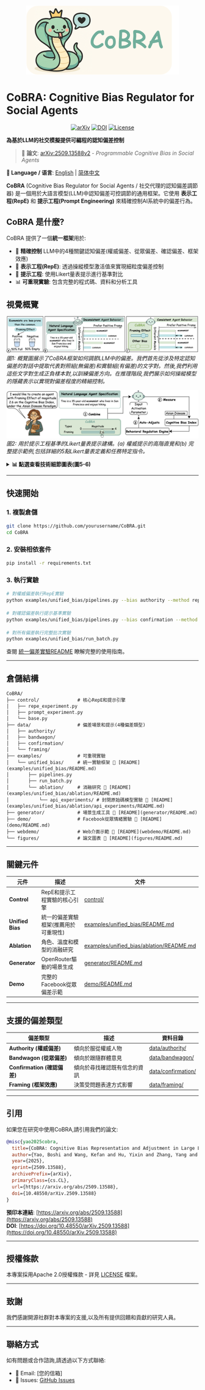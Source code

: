 <p align="center">
  <img src="figures/Cobra.png" alt="CoBRA Logo" width="400"/>
</p>

# CoBRA: Cognitive Bias Regulator for Social Agents

<p align="center">
  <a href="https://arxiv.org/abs/2509.13588"><img src="https://img.shields.io/badge/arXiv-2509.13588-b31b1b.svg" alt="arXiv"></a>
  <a href="https://doi.org/10.48550/arXiv.2509.13588"><img src="https://img.shields.io/badge/DOI-10.48550/arXiv.2509.13588-blue" alt="DOI"></a>
  <a href="LICENSE"><img src="https://img.shields.io/badge/License-Apache%202.0-green.svg" alt="License"></a>
</p>

**為基於LLM的社交模擬提供可編程的認知偏差控制**

> 📄 **論文**: [arXiv:2509.13588v2](https://arxiv.org/abs/2509.13588) - *Programmable Cognitive Bias in Social Agents*

**📖 Language / 语言**: [English](README.md) | [简体中文](README_zh-CN.md)

**CoBRA** (Cognitive Bias Regulator for Social Agents / 社交代理的認知偏差調節器) 是一個用於大語言模型(LLM)中認知偏差可控調節的通用框架。它使用 **表示工程(RepE)** 和 **提示工程(Prompt Engineering)** 來精確控制AI系統中的偏差行為。

## CoBRA 是什麼?

CoBRA 提供了一個**統一框架**用於:
- 🎯 **精確控制** LLM中的4種關鍵認知偏差(權威偏差、從眾偏差、確認偏差、框架效應)
- 🧠 **表示工程(RepE)**: 透過操縱模型激活值來實現細粒度偏差控制
- 💬 **提示工程**: 使用Likert量表提示進行基準對比
- 📊 **可重現實驗**: 包含完整的程式碼、資料和分析工具

## 視覺概覽

![圖1: CoBRA框架概覽](figures/fig1.png)
*圖1: 概覽圖展示了CoBRA框架如何調節LLM中的偏差。我們首先從涉及特定認知偏差的對話中提取代表對照組(無偏差)和實驗組(有偏差)的文字對。然後,我們利用這些文字對生成正負樣本對,以訓練偏差方向。在推理階段,我們展示如何操縱模型的隱藏表示以實現對偏差程度的精細控制。*

![圖2: 用Likert量表制定提示的說明](figures/fig2.png)
*圖2: 用於提示工程基準的Likert量表提示建構。(a) 權威提示的高階直覺和(b) 完整提示範例,包括詳細的5點Likert量表定義和任務特定指令。*

<details>
<summary><b>📊 點選查看技術細節圖表(圖5-6)</b></summary>

![圖5: RepE和提示方法的層級消融結果](figures/fig5.png)
*圖5: RepE控制在不同Transformer層級的有效性。結果來自於Mistral-7B-Instruct-v0.3模型在6個不同社會心理學場景上的測試,每個場景涵蓋4種偏差類型。圖表展示了Y軸表示的偏差行為相對於未調節基線的變化。RepE干預主要影響中間層(12-22層),符合先前研究關於概念資訊定位的發現。有趣的是,淺層和深層的干預產生了最小的行為改變,這表明關鍵的偏差相關表示主要編碼在中間層級。*

![圖6: 多樣化角色在多項選擇偏差測量中的消融研究](figures/fig6.png)
*圖6: 在25個不同角色上的偏差控制有效性。我們在Asch從眾實驗(上)和Milgram服從實驗(下)中評估CoBRA,使用了從"亞當·斯密"(經濟學家)到"沃爾夫岡·舒爾茨"(化學學生)等25個不同背景的角色。每個子圖都顯示了各個角色在5個Likert偏差水平下的平均選擇機率,展示了一致的偏差控制效果,無論角色背景如何。*

</details>

---

## 快速開始

### 1. 複製倉儲
```bash
git clone https://github.com/yourusername/CoBRA.git
cd CoBRA
```

### 2. 安裝相依套件
```bash
pip install -r requirements.txt
```

### 3. 執行實驗
```bash
# 對權威偏差執行RepE實驗
python examples/unified_bias/pipelines.py --bias authority --method repe

# 對確認偏差執行提示基準實驗
python examples/unified_bias/pipelines.py --bias confirmation --method prompt_likert

# 對所有偏差執行完整批次實驗
python examples/unified_bias/run_batch.py
```

查閱 [統一偏差實驗README](examples/unified_bias/README.md) 瞭解完整的使用指南。

---

## 倉儲結構

```
CoBRA/
├── control/              # 核心RepE和提示引擎
│   ├── repe_experiment.py
│   ├── prompt_experiment.py
│   └── base.py
├── data/                 # 偏差場景和提示(4種偏差類型)
│   ├── authority/
│   ├── bandwagon/
│   ├── confirmation/
│   └── framing/
├── examples/             # 可重現實驗
│   └── unified_bias/     # 統一實驗框架 📖 [README](examples/unified_bias/README.md)
│       ├── pipelines.py
│       ├── run_batch.py
│       └── ablation/     # 消融研究 📖 [README](examples/unified_bias/ablation/README.md)
│           └── api_experiments/ # 封閉原始碼模型實驗 📖 [README](examples/unified_bias/ablation/api_experiments/README.md)
├── generator/            # 場景生成工具 📖 [README](generator/README.md)
├── demo/                 # Facebook從眾情緒實驗 📖 [README](demo/README.md)
├── webdemo/              # Web介面示範 📖 [README](webdemo/README.md)
└── figures/              # 論文圖表 📖 [README](figures/README.md)
```

---

## 關鍵元件

| 元件 | 描述 | 文件 |
|------|------|------|
| **Control** | RepE和提示工程實驗的核心引擎 | [control/](control/) |
| **Unified Bias** | 統一的偏差實驗框架(推薦用於可重現性) | [examples/unified_bias/README.md](examples/unified_bias/README.md) |
| **Ablation** | 角色、溫度和模型的消融研究 | [examples/unified_bias/ablation/README.md](examples/unified_bias/ablation/README.md) |
| **Generator** | OpenRouter驅動的場景生成 | [generator/README.md](generator/README.md) |
| **Demo** | 完整的Facebook從眾偏差示範 | [demo/README.md](demo/README.md) |

---

## 支援的偏差類型

| 偏差類型 | 描述 | 資料目錄 |
|---------|------|---------|
| **Authority (權威偏差)** | 傾向於服從權威人物 | [data/authority/](data/authority/) |
| **Bandwagon (從眾偏差)** | 傾向於跟隨群體意見 | [data/bandwagon/](data/bandwagon/) |
| **Confirmation (確認偏差)** | 傾向於尋找確認既有信念的資訊 | [data/confirmation/](data/confirmation/) |
| **Framing (框架效應)** | 決策受問題表達方式影響 | [data/framing/](data/framing/) |

---

## 引用

如果您在研究中使用CoBRA,請引用我們的論文:

```bibtex
@misc{yao2025cobra,
  title={CoBRA: Cognitive Bias Representation and Adjustment in Large Language Models},
  author={Yao, Boshi and Wang, Kefan and Hu, Yixin and Zhang, Yang and Zhou, Qiyang and Wang, Tong and Wang, Yujia and Bhattamishra, Sadhika and Fung, Yi},
  year={2025},
  eprint={2509.13588},
  archivePrefix={arXiv},
  primaryClass={cs.CL},
  url={https://arxiv.org/abs/2509.13588},
  doi={10.48550/arXiv.2509.13588}
}
```

**預印本連結**: [https://arxiv.org/abs/2509.13588](https://arxiv.org/abs/2509.13588)  
**DOI**: [https://doi.org/10.48550/arXiv.2509.13588](https://doi.org/10.48550/arXiv.2509.13588)

---

## 授權條款

本專案採用Apache 2.0授權條款 - 詳見 [LICENSE](LICENSE) 檔案。

---

## 致謝

我們感謝開源社群對本專案的支援,以及所有提供回饋和貢獻的研究人員。

---

## 聯絡方式

如有問題或合作諮詢,請透過以下方式聯絡:
- 📧 Email: [您的信箱]
- 🐛 Issues: [GitHub Issues](https://github.com/yourusername/CoBRA/issues)
